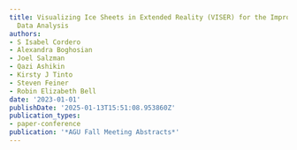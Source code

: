 ```yaml
---
title: Visualizing Ice Sheets in Extended Reality (VISER) for the Improvement of Polar
  Data Analysis
authors:
- S Isabel Cordero
- Alexandra Boghosian
- Joel Salzman
- Qazi Ashikin
- Kirsty J Tinto
- Steven Feiner
- Robin Elizabeth Bell
date: '2023-01-01'
publishDate: '2025-01-13T15:51:08.953860Z'
publication_types:
- paper-conference
publication: '*AGU Fall Meeting Abstracts*'
---
```

